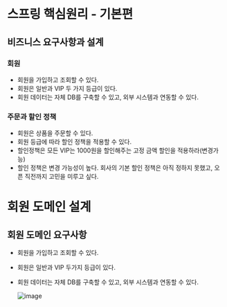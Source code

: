 # 스프링 핵심원리 - 기본편
## 비즈니스 요구사항과 설계

### 회원
- 회원을 가입하고 조회할 수 있다.
- 회원은 일반과 VIP 두 가지 등급이 있다.
- 회원 데이터는 자체 DB를 구축할 수 있고, 외부 시스템과 연동할 수 있다.
### 주문과 할인 정책
- 회원은 상품을 주문할 수 있다.
- 회원 등급에 따라 할인 정책을 적용할 수 있다.
- 할인정책은 모든 VIP는 1000원을 할인해주는 고정 금액 할인을 적용하라(변경가능)
- 할인 정책은 변경 가능성이 높다. 회사의 기본 할인 정책은 아직 정하지 못했고, 오픈 직전까지 고민을 미루고 싶다.


# 회원 도메인 설계
## 회원 도메인 요구사항
- 회원을 가입하고 조회할 수 있다.
- 회원은 일반과 VIP 두가지 등급이 있다.
- 회원 데이터는 자체 DB를 구축할 수 있고, 외부 시스템과 연동할 수 있다.

  ![image](https://github.com/DAHEEKIM1/Spring_start/assets/66730012/c4c34fd7-4507-4e3d-8a8f-ad3f3e3acafa)
